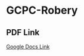 # GCPC-Robery
## PDF Link
[Google Docs Link](https://docs.google.com/document/d/1IrsiUZ3EeMO7XAiY6Ro11cY6_fOHIj-1thkCBqBz7gg/edit?usp=sharing)
